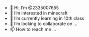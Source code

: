 - 👋 Hi, I’m @2335007655
- 👀 I’m interested in minecraft
- 🌱 I’m currently learning in 10th class
- 💞️ I’m looking to collaborate on ...
- 📫 How to reach me ...

<!---
2335007655/2335007655 is a ✨ special ✨ repository because its `README.md` (this file) appears on your GitHub profile.
You can click the Preview link to take a look at your changes.
--->
